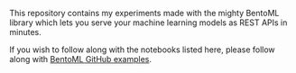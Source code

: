 This repository contains my experiments made with the mighty BentoML library which lets you serve your machine learning models as REST APIs in minutes. 

If you wish to follow along with the notebooks listed here, please follow along with [BentoML GitHub examples](https://github.com/bentoml/BentoML/). 
